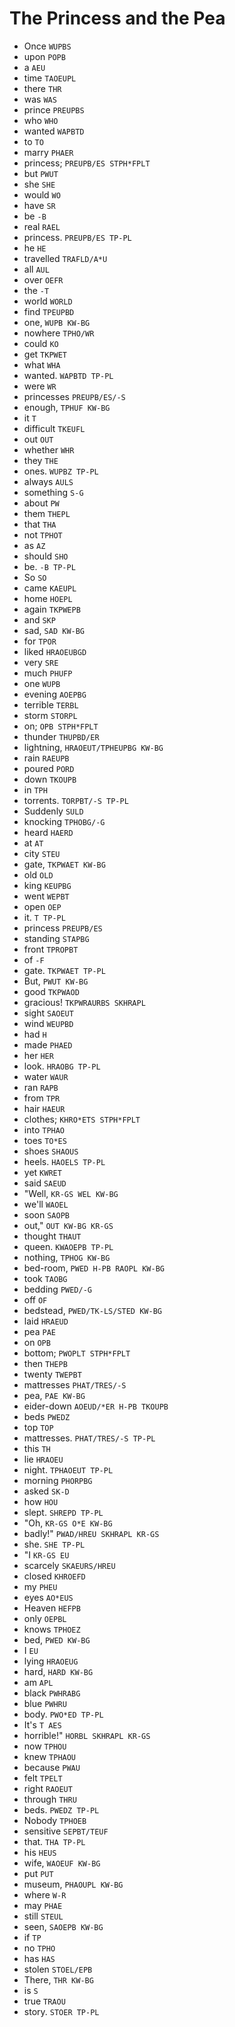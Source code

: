 # The Princess and the Pea

* Once `WUPBS`
* upon `POPB`
* a `AEU`
* time `TAOEUPL`
* there `THR`
* was `WAS`
* prince `PREUPBS`
* who `WHO`
* wanted `WAPBTD`
* to `TO`
* marry `PHAER`
* princess; `PREUPB/ES STPH*FPLT`
* but `PWUT`
* she `SHE`
* would `WO`
* have `SR`
* be `-B`
* real `RAEL`
* princess. `PREUPB/ES TP-PL`
* he `HE`
* travelled `TRAFLD/A*U`
* all `AUL`
* over `OEFR`
* the `-T`
* world `WORLD`
* find `TPEUPBD`
* one, `WUPB KW-BG`
* nowhere `TPHO/WR`
* could `KO`
* get `TKPWET`
* what `WHA`
* wanted. `WAPBTD TP-PL`
* were `WR`
* princesses `PREUPB/ES/-S`
* enough, `TPHUF KW-BG`
* it `T`
* difficult `TKEUFL`
* out `OUT`
* whether `WHR`
* they `THE`
* ones. `WUPBZ TP-PL`
* always `AULS`
* something `S-G`
* about `PW`
* them `THEPL`
* that `THA`
* not `TPHOT`
* as `AZ`
* should `SHO`
* be. `-B TP-PL`
* So `SO`
* came `KAEUPL`
* home `HOEPL`
* again `TKPWEPB`
* and `SKP`
* sad, `SAD KW-BG`
* for `TPOR`
* liked `HRAOEUBGD`
* very `SRE`
* much `PHUFP`
* one `WUPB`
* evening `AOEPBG`
* terrible `TERBL`
* storm `STORPL`
* on; `OPB STPH*FPLT`
* thunder `THUPBD/ER`
* lightning, `HRAOEUT/TPHEUPBG KW-BG`
* rain `RAEUPB`
* poured `PORD`
* down `TKOUPB`
* in `TPH`
* torrents. `TORPBT/-S TP-PL`
* Suddenly `SULD`
* knocking `TPHOBG/-G`
* heard `HAERD`
* at `AT`
* city `STEU`
* gate, `TKPWAET KW-BG`
* old `OLD`
* king `KEUPBG`
* went `WEPBT`
* open `OEP`
* it. `T TP-PL`
* princess `PREUPB/ES`
* standing `STAPBG`
* front `TPROPBT`
* of `-F`
* gate. `TKPWAET TP-PL`
* But, `PWUT KW-BG`
* good `TKPWAOD`
* gracious! `TKPWRAURBS SKHRAPL`
* sight `SAOEUT`
* wind `WEUPBD`
* had `H`
* made `PHAED`
* her `HER`
* look. `HRAOBG TP-PL`
* water `WAUR`
* ran `RAPB`
* from `TPR`
* hair `HAEUR`
* clothes; `KHRO*ETS STPH*FPLT`
* into `TPHAO`
* toes `TO*ES`
* shoes `SHAOUS`
* heels. `HAOELS TP-PL`
* yet `KWRET`
* said `SAEUD`
* "Well, `KR-GS WEL KW-BG`
* we'll `WAOEL`
* soon `SAOPB`
* out," `OUT KW-BG KR-GS`
* thought `THAUT`
* queen. `KWAOEPB TP-PL`
* nothing, `TPHOG KW-BG`
* bed-room, `PWED H-PB RAOPL KW-BG`
* took `TAOBG`
* bedding `PWED/-G`
* off `OF`
* bedstead, `PWED/TK-LS/STED KW-BG`
* laid `HRAEUD`
* pea `PAE`
* on `OPB`
* bottom; `PWOPLT STPH*FPLT`
* then `THEPB`
* twenty `TWEPBT`
* mattresses `PHAT/TRES/-S`
* pea, `PAE KW-BG`
* eider-down `AOEUD/*ER H-PB TKOUPB`
* beds `PWEDZ`
* top `TOP`
* mattresses. `PHAT/TRES/-S TP-PL`
* this `TH`
* lie `HRAOEU`
* night. `TPHAOEUT TP-PL`
* morning `PHORPBG`
* asked `SK-D`
* how `HOU`
* slept. `SHREPD TP-PL`
* "Oh, `KR-GS O*E KW-BG`
* badly!" `PWAD/HREU SKHRAPL KR-GS`
* she. `SHE TP-PL`
* "I `KR-GS EU`
* scarcely `SKAEURS/HREU`
* closed `KHROEFD`
* my `PHEU`
* eyes `AO*EUS`
* Heaven `HEFPB`
* only `OEPBL`
* knows `TPHOEZ`
* bed, `PWED KW-BG`
* I `EU`
* lying `HRAOEUG`
* hard, `HARD KW-BG`
* am `APL`
* black `PWHRABG`
* blue `PWHRU`
* body. `PWO*ED TP-PL`
* It's `T AES`
* horrible!" `HORBL SKHRAPL KR-GS`
* now `TPHOU`
* knew `TPHAOU`
* because `PWAU`
* felt `TPELT`
* right `RAOEUT`
* through `THRU`
* beds. `PWEDZ TP-PL`
* Nobody `TPHOEB`
* sensitive `SEPBT/TEUF`
* that. `THA TP-PL`
* his `HEUS`
* wife, `WAOEUF KW-BG`
* put `PUT`
* museum, `PHAOUPL KW-BG`
* where `W-R`
* may `PHAE`
* still `STEUL`
* seen, `SAOEPB KW-BG`
* if `TP`
* no `TPHO`
* has `HAS`
* stolen `STOEL/EPB`
* There, `THR KW-BG`
* is `S`
* true `TRAOU`
* story. `STOER TP-PL`
